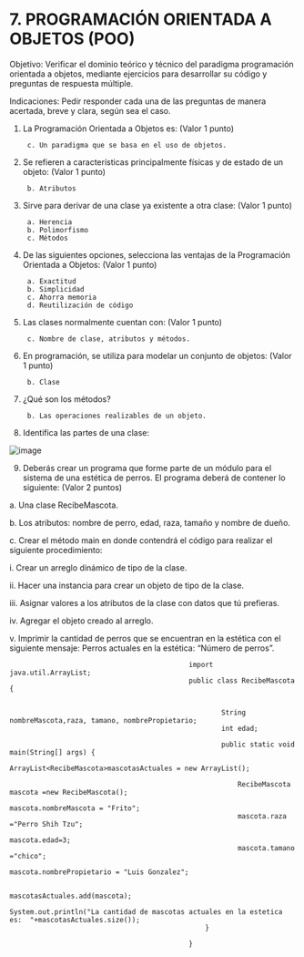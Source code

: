 # 7. PROGRAMACIÓN ORIENTADA A OBJETOS (POO)
Objetivo: Verificar el dominio teórico y técnico del paradigma programación orientada a
objetos, mediante ejercicios para desarrollar su código y preguntas de respuesta
múltiple.

Indicaciones: Pedir responder cada una de las preguntas de manera acertada, breve y
clara, según sea el caso.

1. La Programación Orientada a Objetos es: (Valor 1 punto)

        c. Un paradigma que se basa en el uso de objetos.
      
2. Se refieren a características principalmente físicas y de estado de un objeto: (Valor 1 punto)

       
        b. Atributos
       
3. Sirve para derivar de una clase ya existente a otra clase: (Valor 1 punto)

        a. Herencia
        b. Polimorfismo
        c. Métodos
        
4. De las siguientes opciones, selecciona las ventajas de la Programación Orientada a Objetos: (Valor 1 punto)

        a. Exactitud
        b. Simplicidad
        c. Ahorra memoria
        d. Reutilización de código
        
5. Las clases normalmente cuentan con: (Valor 1 punto)

        c. Nombre de clase, atributos y métodos.
        
6. En programación, se utiliza para modelar un conjunto de objetos: (Valor 1 punto)

        b. Clase
    
        
7. ¿Qué son los métodos?

   
        b. Las operaciones realizables de un objeto.
     
        
8. Identifica las partes de una clase:

![image](https://user-images.githubusercontent.com/101668305/187740862-e1ef1e5f-ecc2-4a07-8304-4efb2bfd3cd2.png)


9. Deberás crear un programa que forme parte de un módulo para el sistema de una
estética de perros. El programa deberá de contener lo siguiente: (Valor 2 puntos)

a. Una clase RecibeMascota.

b. Los atributos: nombre de perro, edad, raza, tamaño y nombre de dueño.

c. Crear el método main en donde contendrá el código para realizar el
siguiente procedimiento:

  i. Crear un arreglo dinámico de tipo de la clase.
  
  ii. Hacer una instancia para crear un objeto de tipo de la clase.
  
  iii. Asignar valores a los atributos de la clase con datos que tú prefieras.
  
  iv. Agregar el objeto creado al arreglo.
  
  v. Imprimir la cantidad de perros que se encuentran en la estética con el
  siguiente mensaje: Perros actuales en la estética: “Número de
  perros”.

                                                import java.util.ArrayList;
                                                public class RecibeMascota {


                                                        String nombreMascota,raza, tamano, nombrePropietario;
                                                        int edad;

                                                        public static void main(String[] args) {
                                                            ArrayList<RecibeMascota>mascotasActuales = new ArrayList();            

                                                            RecibeMascota mascota =new RecibeMascota();
                                                            mascota.nombreMascota = "Frito";
                                                            mascota.raza ="Perro Shih Tzu";              
                                                            mascota.edad=3;
                                                            mascota.tamano ="chico";
                                                            mascota.nombrePropietario = "Luis Gonzalez";

                                                            mascotasActuales.add(mascota);
                                                            System.out.println("La cantidad de mascotas actuales en la estetica es:  "+mascotasActuales.size());
                                                    }

                                                }

